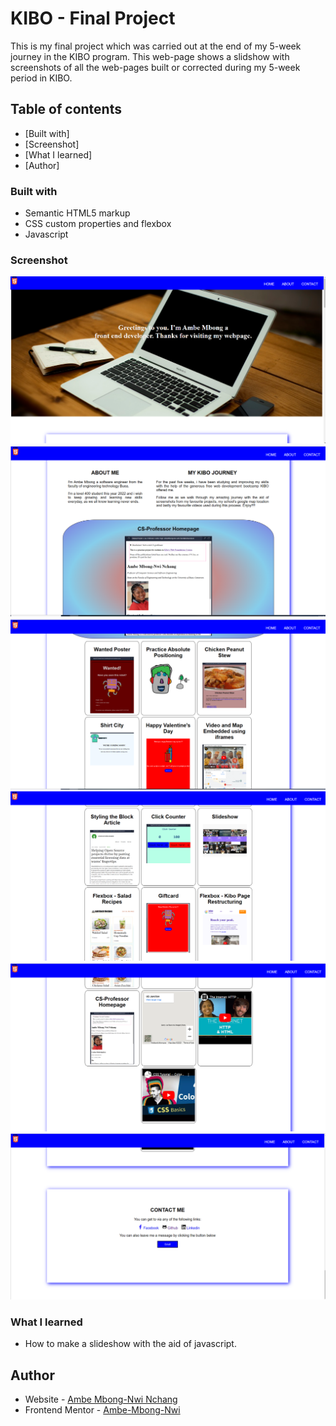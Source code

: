 # KIBO - Final Project

This is my final project which was carried out at the end of my 5-week journey in the KIBO program. This web-page shows a slidshow with screenshots of all the web-pages built or corrected during my 5-week period in KIBO.

## Table of contents

  - [Built with]
  - [Screenshot]
  - [What I learned]
  - [Author]

### Built with

- Semantic HTML5 markup
- CSS custom properties and flexbox
- Javascript

### Screenshot

![](img/Screenshot%20(538).png)
![](img/Screenshot%20(539).png)
![](img/Screenshot%20(540).png)
![](img/Screenshot%20(541).png)
![](img/Screenshot%20(542).png)
![](img/Screenshot%20(543).png)



### What I learned

- How to make a slideshow with the aid of javascript.

## Author

- Website - [Ambe Mbong-Nwi Nchang](https://github.com/Ambe-Mbong-Nwi/Front-end_Web_Designs)
- Frontend Mentor - [Ambe-Mbong-Nwi](https://www.frontendmentor.io/profile/Ambe-Mbong-Nwi)

